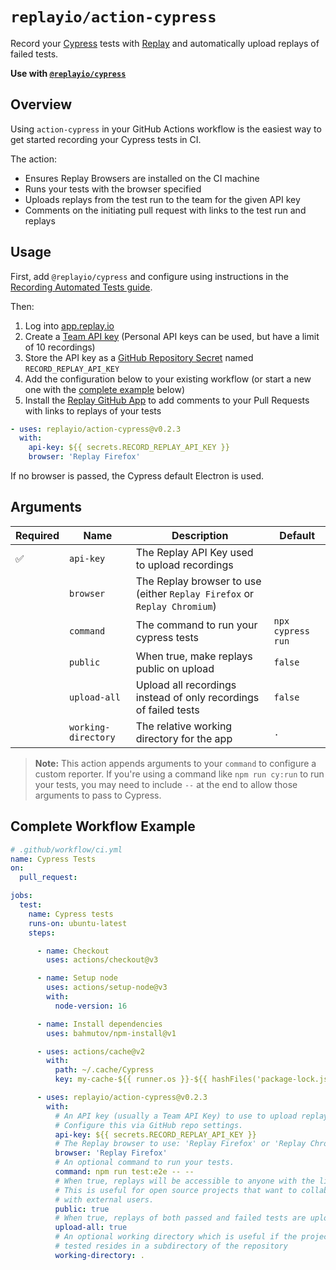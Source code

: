 # `replayio/action-cypress`

Record your [Cypress](https://cypress.io) tests with [Replay](https://replay.io) and automatically upload replays of failed tests.

**Use with [`@replayio/cypress`](https://github.com/replayio/replay-cli/tree/main/packages/cypress)**

## Overview

Using `action-cypress` in your GitHub Actions workflow is the easiest way to get started recording your Cypress tests in CI.

The action:

* Ensures Replay Browsers are installed on the CI machine
* Runs your tests with the browser specified
* Uploads replays from the test run to the team for the given API key
* Comments on the initiating pull request with links to the test run and replays

## Usage

First, add `@replayio/cypress` and configure using instructions in the [Recording Automated Tests guide](https://docs.replay.io/docs/configuring-cypress-30fd38c1ed8047a2be82ae436e0bbb15).

Then: 

1. Log into [app.replay.io](https://app.replay.io)
2. Create a [Team API key](https://docs.replay.io/docs/setting-up-a-team-f5bd9ee853814d6f84e23fb535066199#4913df9eb7384a94a23ccbf335189370) (Personal API keys can be used, but have a limit of 10 recordings)
3. Store the API key as a [GitHub Repository Secret](https://docs.github.com/en/actions/security-guides/encrypted-secrets#creating-encrypted-secrets-for-a-repository) named `RECORD_REPLAY_API_KEY`
4. Add the configuration below to your existing workflow (or start a new one with the [complete example](#complete-workflow-example) below)
5. Install the [Replay GitHub App](https://github.com/apps/replay-io) to add comments to your Pull Requests with links to replays of your tests

```yaml
- uses: replayio/action-cypress@v0.2.3
  with:
    api-key: ${{ secrets.RECORD_REPLAY_API_KEY }}
    browser: 'Replay Firefox'
```

If no browser is passed, the Cypress default Electron is used.

## Arguments

Required | Name | Description | Default
-------- | ---- | ----------- | -------
:white_check_mark: | `api-key` | The Replay API Key used to upload recordings
&nbsp; | `browser` | The Replay browser to use (either `Replay Firefox` or `Replay Chromium`)
&nbsp; | `command` | The command to run your cypress tests | `npx cypress run`
&nbsp; | `public` | When true, make replays public on upload | `false`
&nbsp; | `upload-all` | Upload all recordings instead of only recordings of failed tests | `false`
&nbsp; | `working-directory` | The relative working directory for the app | `.`

> **Note:** This action appends arguments to your `command` to configure a
> custom reporter. If you're using a command like `npm run cy:run` to run your
> tests, you may need to include `--` at the end to allow those arguments to
> pass to Cypress.

## Complete Workflow Example
        
```yaml
# .github/workflow/ci.yml
name: Cypress Tests
on:
  pull_request:

jobs:
  test:
    name: Cypress tests
    runs-on: ubuntu-latest
    steps:

      - name: Checkout
        uses: actions/checkout@v3

      - name: Setup node
        uses: actions/setup-node@v3
        with:
          node-version: 16

      - name: Install dependencies
        uses: bahmutov/npm-install@v1

      - uses: actions/cache@v2
        with:
          path: ~/.cache/Cypress
          key: my-cache-${{ runner.os }}-${{ hashFiles('package-lock.json') }}

      - uses: replayio/action-cypress@v0.2.3
        with:
          # An API key (usually a Team API Key) to use to upload replays.
          # Configure this via GitHub repo settings.
          api-key: ${{ secrets.RECORD_REPLAY_API_KEY }}
          # The Replay browser to use: 'Replay Firefox' or 'Replay Chromium'
          browser: 'Replay Firefox'
          # An optional command to run your tests.
          command: npm run test:e2e -- --
          # When true, replays will be accessible to anyone with the link.
          # This is useful for open source projects that want to collaborate
          # with external users.
          public: true
          # When true, replays of both passed and failed tests are uploaded
          upload-all: true
          # An optional working directory which is useful if the project being
          # tested resides in a subdirectory of the repository
          working-directory: .
```
